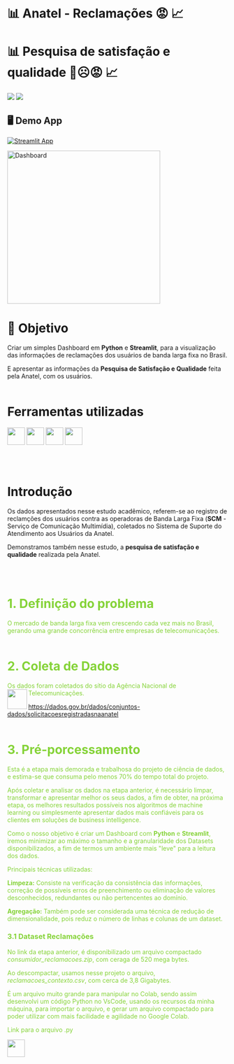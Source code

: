 # :bar_chart: Anatel - Reclamações 😡 :chart_with_upwards_trend:
# :bar_chart: Pesquisa de satisfação e qualidade 🙂☹️😡 :chart_with_upwards_trend:

<p align="left">
<img src="http://img.shields.io/static/v1?label=STATUS&message=EM%20DESENVOLVIMENTO&color=RED&style=for-the-badge" #vitrinedev/>  

<img src="http://img.shields.io/static/v1?label=vers%C3%A3o%20do%20projeto&message=v1.1.0&color=red&style=for-the-badge&logo=github"/>
</p>

## 🖥️ Demo App

[![Streamlit App](https://static.streamlit.io/badges/streamlit_badge_black_white.svg)](https://dash-anatel-reclamacoes-qualidade.streamlit.app/)

<img src="https://github.com/user-attachments/assets/9a79bb15-556e-4942-a2cf-fc1aa3f9cc47" alt="Dashboard"  height="350">


<br>

# :radio_button: Objetivo 
Criar um simples Dashboard em **Python** e **Streamlit**, para a visualização das informações de reclamações dos usuários de banda larga fixa no Brasil.
>
E apresentar as informações da **Pesquisa de Satisfação e Qualidade** feita pela Anatel, com os usuários.
<br><br>
# Ferramentas utilizadas
<img loading="lazy" src="https://cdn.jsdelivr.net/gh/devicons/devicon@latest/icons/python/python-original.svg" width="40" height="40"/> <img src="https://cdn.jsdelivr.net/gh/devicons/devicon@latest/icons/pandas/pandas-original-wordmark.svg" width="40" height="40"/>   <img loading="lazy" src="https://cdn.jsdelivr.net/gh/devicons/devicon@latest/icons/plotly/plotly-original-wordmark.svg" width="40" height="40"/>  <img loading="lazy" src="https://cdn.jsdelivr.net/gh/devicons/devicon@latest/icons/streamlit/streamlit-original-wordmark.svg" width="40" height="40"/>


<br></br>
# Introdução

Os dados apresentados nesse estudo acadêmico, referem-se ao registro de reclamções dos usuários contra as operadoras de Banda Larga Fixa (**SCM** - Serviço de Comunicação Multimídia), coletados no Sistema de Suporte do Atendimento aos Usuários da Anatel.
>
Demonstramos também nesse estudo, a **pesquisa de satisfação e qualidade** realizada pela Anatel.


<br><br>
# **<font color=#85d338> 1. Definição do problema**
>
O mercado de banda larga fixa vem crescendo cada vez mais no Brasil, gerando uma grande concorrência entre empresas de telecomunicações.
<br><br>

# **<font color=#85d338> 2. Coleta de Dados**
>
Os dados foram coletados do sítio da Agência Nacional de Telecomunicações.<img align="left" width="45" height="45" src="https://upload.wikimedia.org/wikipedia/commons/thumb/5/51/Anatel_Logo.svg/180px-Anatel_Logo.svg.png">
>
https://dados.gov.br/dados/conjuntos-dados/solicitacoesregistradasnaanatel
<br><br>

# **<font color=#85d338> 3. Pré-porcessamento**
>
Esta é a etapa mais demorada e trabalhosa do projeto de ciência de dados, e estima-se que consuma pelo menos 70% do tempo total do projeto.
>
Após coletar e analisar os dados na etapa anterior, é necessário limpar, transformar e apresentar melhor os seus dados, a fim de obter, na próxima etapa, os melhores resultados possíveis nos algoritmos de machine learning ou simplesmente apresentar dados mais confiáveis para os clientes em soluções de
business intelligence.
>
Como o nosso objetivo é criar um Dashboard com **Python** e **Streamlit**, iremos minimizar ao máximo o tamanho e a granularidade dos Datasets disponibilizados, a fim de termos um ambiente mais "leve" para a leitura dos dados.
>
Principais técnicas utilizadas:
>
**Limpeza:** Consiste na verificação da consistência das informações, correção de possíveis erros de preenchimento ou eliminação de valores desconhecidos, redundantes ou não pertencentes ao domínio.
>
**Agregação:** Também pode ser considerada uma técnica de redução de dimensionalidade, pois reduz o número de linhas e colunas de um dataset.
>
### 3.1 Dataset Reclamações
>
No link da etapa anterior, é disponibilizado um arquivo compactado *consumidor_reclamacoes.zip*, com ceraga de 520 mega bytes.
>
Ao descompactar, usamos nesse projeto o arquivo, *reclamacoes_contexto.csv*, com cerca de 3,8 Gigabytes.
>
É um arquivo muito grande para manipular no Colab, sendo assim desenvolvi um código Python no VsCode, usando os recursos da minha máquina, para importar o arquivo, e gerar um arquivo compactado para poder utilizar com mais facilidade e agilidade no Google Colab.
>
Link para o arquivo .py
>
[<img loading="lazy" src="https://cdn.jsdelivr.net/gh/devicons/devicon@latest/icons/github/github-original-wordmark.svg" width="40" height="40"/>](https://github.com/gabrielmprata/Anatel_Reclamacoes/blob/main/Pre_etl.py)
